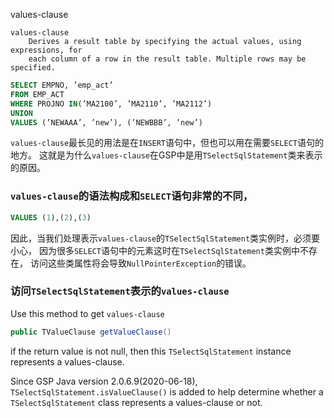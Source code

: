values-clause

```
values-clause
	Derives a result table by specifying the actual values, using expressions, for
	each column of a row in the result table. Multiple rows may be specified.
```

```sql
SELECT EMPNO, ’emp_act’
FROM EMP_ACT
WHERE PROJNO IN(’MA2100’, ’MA2110’, ’MA2112’)
UNION
VALUES (’NEWAAA’, ’new’), (’NEWBBB’, ’new’)
```

`values-clause`最长见的用法是在`INSERT`语句中，但也可以用在需要`SELECT`语句的地方。
这就是为什么`values-clause`在GSP中是用`TSelectSqlStatement`类来表示的原因。

### `values-clause`的语法构成和`SELECT`语句非常的不同，
```sql
VALUES (1),(2),(3)
```

因此，当我们处理表示`values-clause`的`TSelectSqlStatement`类实例时，必须要小心，
因为很多`SELECT`语句中的元素这时在`TSelectSqlStatement`类实例中不存在，
访问这些类属性将会导致`NullPointerException`的错误。

### 访问`TSelectSqlStatement`表示的`values-clause`

Use this method to get `values-clause`
```java
public TValueClause getValueClause()
```
if the return value is not null, then this `TSelectSqlStatement` instance represents a values-clause.


Since GSP Java version 2.0.6.9(2020-06-18), `TSelectSqlStatement.isValueClause()` is added to help determine 
whether a `TSelectSqlStatement` class represents a values-clause or not.


